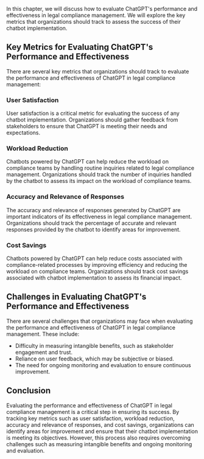 

In this chapter, we will discuss how to evaluate ChatGPT's performance and effectiveness in legal compliance management. We will explore the key metrics that organizations should track to assess the success of their chatbot implementation.

Key Metrics for Evaluating ChatGPT's Performance and Effectiveness
------------------------------------------------------------------

There are several key metrics that organizations should track to evaluate the performance and effectiveness of ChatGPT in legal compliance management:

### User Satisfaction

User satisfaction is a critical metric for evaluating the success of any chatbot implementation. Organizations should gather feedback from stakeholders to ensure that ChatGPT is meeting their needs and expectations.

### Workload Reduction

Chatbots powered by ChatGPT can help reduce the workload on compliance teams by handling routine inquiries related to legal compliance management. Organizations should track the number of inquiries handled by the chatbot to assess its impact on the workload of compliance teams.

### Accuracy and Relevance of Responses

The accuracy and relevance of responses generated by ChatGPT are important indicators of its effectiveness in legal compliance management. Organizations should track the percentage of accurate and relevant responses provided by the chatbot to identify areas for improvement.

### Cost Savings

Chatbots powered by ChatGPT can help reduce costs associated with compliance-related processes by improving efficiency and reducing the workload on compliance teams. Organizations should track cost savings associated with chatbot implementation to assess its financial impact.

Challenges in Evaluating ChatGPT's Performance and Effectiveness
----------------------------------------------------------------

There are several challenges that organizations may face when evaluating the performance and effectiveness of ChatGPT in legal compliance management. These include:

* Difficulty in measuring intangible benefits, such as stakeholder engagement and trust.
* Reliance on user feedback, which may be subjective or biased.
* The need for ongoing monitoring and evaluation to ensure continuous improvement.

Conclusion
----------

Evaluating the performance and effectiveness of ChatGPT in legal compliance management is a critical step in ensuring its success. By tracking key metrics such as user satisfaction, workload reduction, accuracy and relevance of responses, and cost savings, organizations can identify areas for improvement and ensure that their chatbot implementation is meeting its objectives. However, this process also requires overcoming challenges such as measuring intangible benefits and ongoing monitoring and evaluation.
